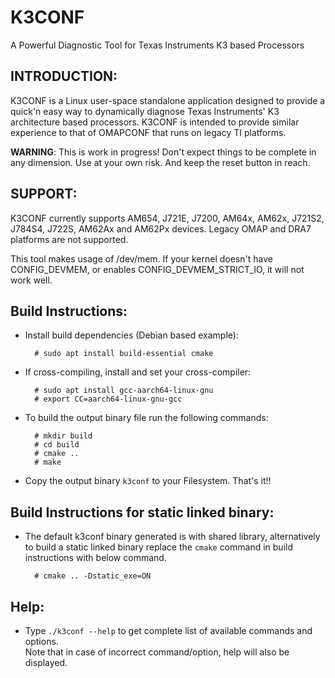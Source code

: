K3CONF
======
A Powerful Diagnostic Tool for Texas Instruments K3 based Processors


INTRODUCTION:
-------------

K3CONF is a Linux user-space standalone application designed to provide a
quick'n easy way to dynamically diagnose Texas Instruments' K3 architecture
based processors. K3CONF is intended to provide similar experience to that of
OMAPCONF that runs on legacy TI platforms.

**WARNING**: This is work in progress! Don't expect things to be complete in any
dimension. Use at your own risk. And keep the reset button in reach.


SUPPORT:
--------

K3CONF currently supports AM654, J721E, J7200, AM64x, AM62x, J721S2, J784S4,
J722S, AM62Ax and AM62Px devices. Legacy OMAP and DRA7 platforms are not supported.

This tool makes usage of /dev/mem. If your kernel doesn't have CONFIG_DEVMEM,
or enables CONFIG_DEVMEM_STRICT_IO, it will not work well.

Build Instructions:
-------------------

* Install build dependencies (Debian based example):

        # sudo apt install build-essential cmake

* If cross-compiling, install and set your cross-compiler:

        # sudo apt install gcc-aarch64-linux-gnu
        # export CC=aarch64-linux-gnu-gcc

* To build the output binary file run the following commands:

        # mkdir build
        # cd build
        # cmake ..
        # make

* Copy the output binary `k3conf` to your Filesystem. That's it!!


Build Instructions for static linked binary:
--------------------------------------------

* The default k3conf binary generated is with shared library, alternatively to
  build a static linked binary replace the `cmake` command in build
  instructions with below command.

        # cmake .. -Dstatic_exe=ON


Help:
-----

* Type `./k3conf --help` to get complete list of available commands and options.  
Note that in case of incorrect command/option, help will also be displayed.
